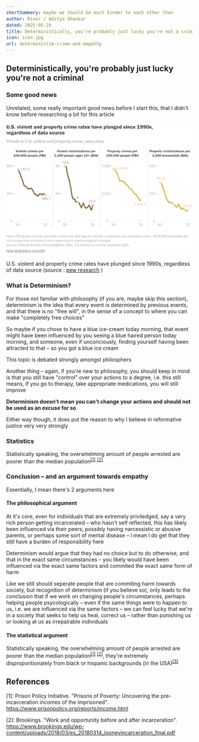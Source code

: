 ```yaml
---
shortSummary: maybe we should be much kinder to each other then
author: River / Aditya Shankar
dated: 2025-05-29
title: Deterministically, you're probably just lucky you're not a criminal
icon: icon.jpg
url: deterministim-crime-and-empathy
---
```


## Deterministically, you're probably just lucky you're not a criminal

### Some good news

Unrelated, some really important good news before I start this, that I didn't know before researching a bit for this article

<img alt="Line graphs showing significant declines in U.S. violent and property crime rates from 1993 to 2022. The first graph shows violent crimes per 100,000 people (FBI data) dropping from 747.1 in '93 to 380.7 in '22. The second, violent victimizations per 1,000 people ages 12+ (BJS data), falls from 79.8 to 23.5 over the same period. The third graph, property crimes per 100,000 people (FBI), decreases from 4,740.0 to 1,954.4. The fourth graph, property victimizations per 1,000 households (BJS), drops from 351.8 to 101.9." src="/blog/blog-7/crime_rates.png" style="margin: auto">

U.S. violent and property crime rates have plunged since 1990s, regardless of data source (source : [pew research](https://www.pewresearch.org/short-reads/2024/04/24/what-the-data-says-about-crime-in-the-us/) )

### What is Determinism?

For those not familiar with philosophy (if you are, maybe skip this section), determinism is the idea that every event is determined by previous events, and that there is no "free will", in the sense of a concept to where you can make "completely free choices"

So maybe if you chose to have a blue ice-cream today morning, that event might have been influenced by you seeing a blue haired person today morning, and someone, even if unconciously, finding yourself having been attracted to that – so you got a blue ice cream

This topic is debated strongly amongst philosphers

Another thing – again, if you're new to philosophy, you should keep in mind is that you still have "control" over your actions to a degree, i.e. this still means, if you go to therapy, take appropriate medications, you will still improve

**Determinism doesn't mean you can't change your actions and should not be used as an excuse for so**

Either way though, it does put the reason to why I believe in reformative justice very very strongly

### Statistics

Statistically speaking, the overwhelming amount of people arrested are poorer than the median population<sup>[[1]](#references)</sup> <sup>[[2]](#references)</sup>

### Conclusion – and an argument towards empathy

Essentially, I mean there's 2 arguments here

#### The philosophical argument

At it's core, even for individuals that are extremely priviledged, say a very rich person getting incarcerated – who hasn't self reflected, this has likely been influenced via their peers, possibly having narcessistic or abusive parents, or perhaps some sort of mental disease – I mean I do get that they still have a burden of responsibility here

Determinism would argue that they had no choice but to do otherwise, and that in the exact same circumstances – you likely would have been influenced via the exact same factors and commited the exact same form of harm

Like we still should seperate people that are commiting harm towards society, but recognition of determinism (if you believe so), only leads to the conclusion that if we work on changing people's circumstances, perhaps helping people psycologically – even if the same things were to happen to us, i.e. we are influenced via the same factors – we can feel lucky that we're in a society that seeks to help us heal, correct us – rather than punishing us or looking at us as irrepairable individuals

#### The statistical argument

Statistically speaking, the overwhelming amount of people arrested are poorer than the median population<sup>[[1]](#references)</sup> <sup>[[2]](#references)</sup>, they're extremely disproporitionately from black or hispanic backgrounds (in the USA)<sup>[[3]](#references)</sup>

## References

[1]: Prison Policy Initiative. "Prisons of Poverty: Uncovering the pre-incarceration incomes of the imprisoned". https://www.prisonpolicy.org/reports/income.html

[2]: Brookings. "Work and opportunity before
and after incarceration". https://www.brookings.edu/wp-content/uploads/2018/03/es_20180314_looneyincarceration_final.pdf